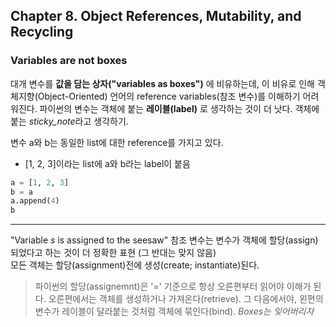 ## Chapter 8. Object References, Mutability, and Recycling

### Variables are not boxes

대개 변수를 **값을 담는 상자("variables as boxes")** 에 비유하는데, 이 비유로 인해 객체지향(Object-Oriented) 언어의 reference variables(참조 변수)를 이해하기 어려워진다. 파이썬의 변수는 객체에 붙는 **레이블(label)** 로 생각하는 것이 더 낫다. 객체에 붙는 *sticky_note*라고 생각하기.

변수 a와 b는 동일한 list에 대한 reference를 가지고 있다.

* [1, 2, 3]이라는 list에 a와 b라는 label이 붙음

```python
a = [1, 2, 3]
b = a
a.append(4)
b
```

---

"Variable *s* is assigned to the seesaw"
참조 변수는 변수가 객체에 할당(assign)되었다고 하는 것이 더 정확한 표현 (그 반대는 맞지 않음) <br>
모든 객체는 할당(assignment)전에 생성(create; instantiate)된다.


> 파이썬의 할당(assignemnt)은 '=' 기준으로 항상 오른편부터 읽어야 이해가 된다. 오른편에서는 객체를 생성하거나 가져온다(retrieve). 그 다음에서야, 왼편의 변수가 레이블이 달라붙는 것처럼 객체에 묶인다(bind). *Boxes는 잊어버리자*